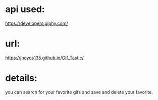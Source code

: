 # api used:
https://developers.giphy.com/

# url:
https://jhoyos135.github.io/Gif_Tastic/

# details:
you can search for your favorite gifs and save and delete your favorite.